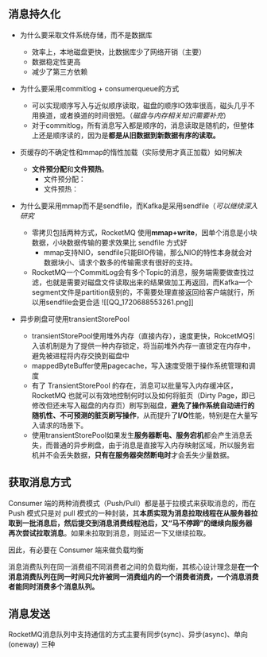 ## 消息持久化

- 为什么要采取文件系统存储，而不是数据库
	- 效率上，本地磁盘更快，比数据库少了网络开销（主要）
	- 数据稳定性更高
	- 减少了第三方依赖

- 为什么要采用commitlog + consumerqueue的方式 
	- 可以实现顺序写入与近似顺序读取，磁盘的顺序IO效率很高，磁头几乎不用换道，或者换道的时间很短。（*磁盘与内存相关知识需要补充*）
	- 对于commitlog，所有消息写入都是顺序的，消息读取是随机的，但整体上还是顺序读的，因为是**都是从旧数据到新数据有序的读取。**

- 页缓存的不确定性和mmap的惰性加载（实际使用才真正加载）如何解决
	- **文件预分配**和**文件预热**。
		- 文件预分配：
		- 文件预热：

- 为什么要采用mmap而不是sendfile，而Kafka是采用sendfile（*可以继续深入研究*
	- 零拷贝包括两种方式，RocketMQ 使用**mmap+write**，因单个消息是小块数据，小块数据传输的要求效果比 sendfile 方式好
		- mmap支持NIO，sendfile只能BIO传输，那么NIO的特性本身就会对数据块小、请求个数多的传输需求有很好的支持。
	- RocketMQ一个CommitLog会有多个Topic的消息，服务端需要做查找过滤，也就是需要对磁盘文件读取出来的结果做加工再返回，而Kafka一个segment文件是partition级别的，不需要处理直接返回给客户端就行，所以用sendfile会更合适
![[QQ_1720688553261.png]]

- 异步刷盘可使用transientStorePool
	- transientStorePool使用堆外内存（直接内存），速度更快，RokcetMQ引入该机制是为了提供一种内存锁定，将当前堆外内存一直锁定在内存中，避免被进程将内存交换到磁盘中
	- mappedByteBuffer使用pagecache，写入速度受限于操作系统管理和调度
	- 有了 TransientStorePool 的存在，消息可以批量写入内存缓冲区，RocketMQ 也就可以有效地控制何时以及如何将脏页（Dirty Page，即已修改但还未写入磁盘的内存页）刷写到磁盘，**避免了操作系统自动进行的随机性、不可预测的脏页刷写操作**，从而提升了**I/O**性能，特别是在大量写入请求的场景下。
	-  使用transientStorePool如果发生**服务器断电、服务宕机**都会产生消息丢失，而普通的异步刷盘，由于消息是直接写入内存映射区域，所以服务宕机并不会丢失数据，**只有在服务器突然断电时**才会丢失少量数据。

## 获取消息方式

Consumer 端的两种消费模式（Push/Pull）都是基于拉模式来获取消息的，而在 Push 模式只是对 pull 模式的一种封装，其**本质实现为消息拉取线程在从服务器拉取到一批消息后，然后提交到消息消费线程池后，又“马不停蹄”的继续向服务器再次尝试拉取消息**。如果未拉取到消息，则延迟一下又继续拉取。

因此，有必要在 Consumer 端来做负载均衡

消息消费队列在同一消费组不同消费者之间的负载均衡，其核心设计理念是**在一个消息消费队列在同一时间只允许被同一消费组内的一个消费者消费，一个消息消费者能同时消费多个消息队列。**

## 消息发送

RocketMQ消息队列中支持通信的方式主要有同步(sync)、异步(async)、单向(oneway) 三种